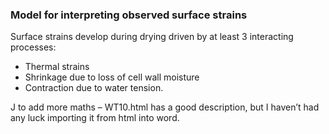 ### Model for interpreting observed surface strains

Surface strains develop during drying driven by at least 3 interacting processes:

* Thermal strains
* Shrinkage due to loss of cell wall moisture
* Contraction due to water tension.

J to add more maths – WT10.html has a good description, but I haven’t had any luck importing it from html into word.  



  
  